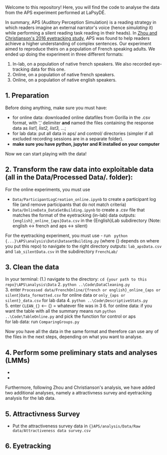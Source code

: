 Welcome to this repository! Here, you will find the code to analyse the data from the APS experiment performed at LaPsyDÉ. 

In summary, APS (Auditory Perception Simulation) is a reading strategy in which readers imagine an external narrator's voice (hence *simulating* it) while performing a silent reading task reading in their heads). In [Zhou and Christianson's 2016 eyetracking study]([https://www.semanticscholar.org/paper/Auditory-perceptual-simulation%3A-Simulating-speech-Zhou-Christianson/e79a7561b51894c93ba518adf893ed86e1aa1010]), APS was found to help readers achieve a higher understanding of complex sentences. Our experiment aimed to reproduce theirs on a population of French speaking adults. We ended up doing the experiment in three different formats:

  1. In-lab, on a population of native french speakers. We also recorded eye-tracking data for this one.
  2. Online, on a population of native french speakers.
  3. Online, on a population of native english speakers.

## 1. Preparation 
Before doing anything, make sure you must have:
  - for online data: downloaded online datafiles from Gorilla in the .csv format, with ',' delimiter **and** named the files containing the response data as *list1, list2, list3, ...*;
  - for lab data: put all data in aps/ and control/ directories (simpler if all excluded recording sessions are in a separate folder).
  - **make sure you have python, jupyter and R installed on your computer**

Now we can start playing with the data!

## 2. Transform the raw data into exploitable data (all in the Data/Processed Data/. folder):
     
For the online experiments, you must use
   - `Data/ParticipantLogCreation_online.ipynb` to create a participant log file (and remove participants that do not match criteria)
   - `Data/OnlineData_DataSetBuilding.ipynb` to create a .csv file that matches the format of the eyetracking (in-lab) data
  outputs: `{english}_online_{aps}Data.csv` in the {English}Lab subdirectory (Note: english <-> french and aps <-> silent)
        
  For the eyetracking experiment, you must use
    - run ` python {...}\APS\analysis\Data\DatasetBuilding.py` (where {} depends on where you put this repo) to navigate to the right directory
  outputs:  `lab_apsData.csv` and `lab_silentData.csv` in the subdirectory `FrenchLab/`

## 3. Clean the data
In your terminal: 
(1.) navigate to the directory:
    `cd {your path to this repo}\APS\analysis\Data`
2. `python ..\Code\DataCleaning.py`    
3. enter `Processed data/FrenchOnline/{french or english}_online_{aps or silent}Data_formatted.csv` for online data or `only_{aps or silent}_data.csv` for lab data
4. `python ..\Code\DescriptiveStats.py`   
5. enter `CLEAN_{}` <-- {} = whatever file was in 3
6. for online data: if you want the table with all the summary means run `python ..\Code\TableOnline.py`  and pick the function for control or aps  
    for lab data: run `ComparingGroups.py`

Now you have all the data in the same format and therefore can use any of the files in the next steps, depending on what you want to analyse.

## 4. Perform some preliminary stats and analyses (LMMs)
-
-

Furthermore, following Zhou and Christianson's analysis, we have added two additional analyses, namely a attractivness survey and eyetracking analysis for the lab data.

## 5. Attractivness Survey
- Put the attractiveness survey data in `{}APS/analysis/Data/Raw data/Attractiveness data survey.csv`

## 6. Eyetracking 
  

  





























